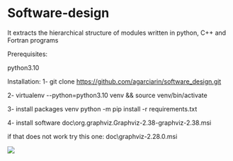 # Software-design
It extracts the hierarchical structure of modules written in python, C++ and Fortran programs 

Prerequisites:

python3.10



Installation:
1- git clone https://github.com/agarciarin/software_design.git


2- virtualenv --python=python3.10 venv && source venv/bin/activate


3- install packages  venv python -m pip install -r requirements.txt


4- install software doc\org.graphviz.Graphviz-2.38-graphviz-2.38.msi

if that does not work try this one: doc\graphviz-2.28.0.msi
    



![](/doc/graphs/AtenTTo_modules.png)
